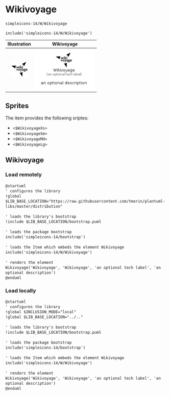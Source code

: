 # Wikivoyage


```text
simpleicons-14/W/Wikivoyage
```

```text
include('simpleicons-14/W/Wikivoyage')
```



| Illustration | Wikivoyage |
| :---: | :---: |
| ![illustration for Illustration](../../simpleicons-14/W/Wikivoyage.png) | ![illustration for Wikivoyage](../../simpleicons-14/W/Wikivoyage.Local.png) |



## Sprites
The item provides the following sriptes:

- `<$WikivoyageXs>`
- `<$WikivoyageSm>`
- `<$WikivoyageMd>`
- `<$WikivoyageLg>`





## Wikivoyage

### Load remotely
```plantuml
@startuml
' configures the library
!global $LIB_BASE_LOCATION="https://raw.githubusercontent.com/tmorin/plantuml-libs/master/distribution"

' loads the library's bootstrap
!include $LIB_BASE_LOCATION/bootstrap.puml

' loads the package bootstrap
include('simpleicons-14/bootstrap')

' loads the Item which embeds the element Wikivoyage
include('simpleicons-14/W/Wikivoyage')

' renders the element
Wikivoyage('Wikivoyage', 'Wikivoyage', 'an optional tech label', 'an optional description')
@enduml
```

### Load locally
```plantuml
@startuml
' configures the library
!global $INCLUSION_MODE="local"
!global $LIB_BASE_LOCATION="../.."

' loads the library's bootstrap
!include $LIB_BASE_LOCATION/bootstrap.puml

' loads the package bootstrap
include('simpleicons-14/bootstrap')

' loads the Item which embeds the element Wikivoyage
include('simpleicons-14/W/Wikivoyage')

' renders the element
Wikivoyage('Wikivoyage', 'Wikivoyage', 'an optional tech label', 'an optional description')
@enduml
```

